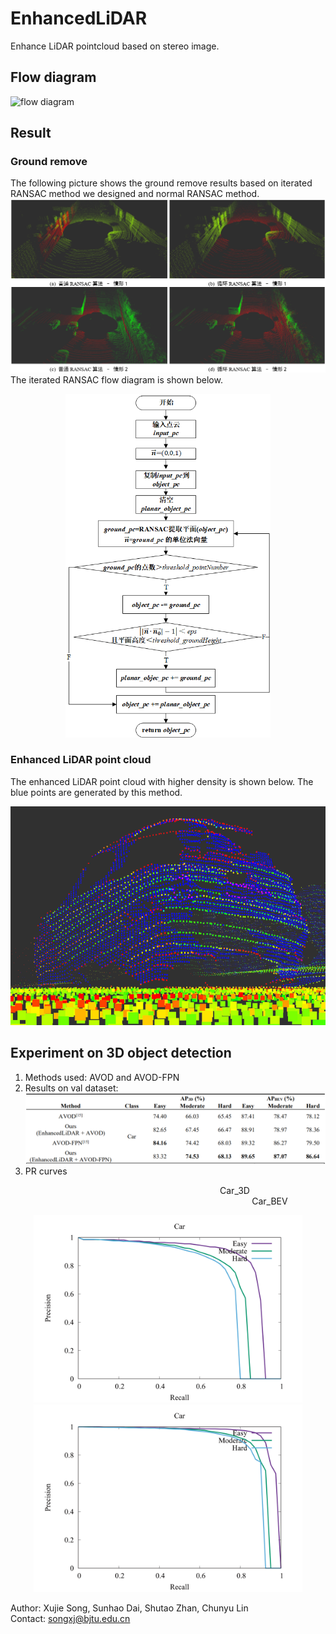 # EnhancedLiDAR
Enhance LiDAR pointcloud based on stereo image.

## Flow diagram
![flow diagram](https://github.com/jerry99s/EnhancedLiDAR/blob/master/pic/flow_diagram.png)

## Result
### Ground remove
The following picture shows the ground remove results based on iterated RANSAC method we designed and normal RANSAC method.
![ground remove](https://github.com/jerry99s/EnhancedLiDAR/blob/master/pic/ground_remove.png)
The iterated RANSAC flow diagram is shown below.<br/>
<div align=center>
<img src="https://github.com/jerry99s/EnhancedLiDAR/blob/master/pic/iterated_RANSAC.png" height = "550px">
</div>

### Enhanced LiDAR point cloud
The enhanced LiDAR point cloud with higher density is shown below. The blue points are generated by this method.

<div align=center>
<img src="https://github.com/jerry99s/EnhancedLiDAR/blob/master/pic/enhanced_pointcloud.png" height = "350px">
</div>


## Experiment on 3D object detection
1. Methods used: AVOD and AVOD-FPN
2. Results on val dataset:
![3D detection](https://github.com/jerry99s/EnhancedLiDAR/blob/master/pic/3D_detection.png)
3. PR curves
<center> &emsp;&emsp;&emsp;&emsp;&emsp;&emsp;&emsp;&emsp;&emsp;&emsp;&emsp;&emsp;&emsp;&emsp;&emsp; Car_3D &emsp;&emsp;&emsp;&emsp;&emsp;&emsp;&emsp;&emsp;&emsp;&emsp;&emsp;&emsp;&emsp;&emsp;&emsp;&emsp;&emsp;&emsp;&emsp;&emsp;&emsp;&emsp;&emsp; Car_BEV</center>
<div align="center">

<img src="https://github.com/jerry99s/EnhancedLiDAR/blob/master/pic/AP_3D.png" height="300px" ><img src="https://github.com/jerry99s/EnhancedLiDAR/blob/master/pic/AP_BEV.png" height="300px" >

</div>

Author: Xujie Song, Sunhao Dai, Shutao Zhan, Chunyu Lin<br/>
Contact: songxj@bjtu.edu.cn
